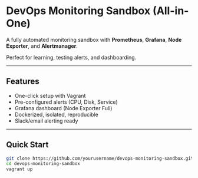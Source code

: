 # DevOps Monitoring Sandbox (All-in-One)

A fully automated monitoring sandbox with **Prometheus**, **Grafana**, **Node Exporter**, and **Alertmanager**.

Perfect for learning, testing alerts, and dashboarding.

---

## Features

- One-click setup with Vagrant
- Pre-configured alerts (CPU, Disk, Service)
- Grafana dashboard (Node Exporter Full)
- Dockerized, isolated, reproducible
- Slack/email alerting ready

---

## Quick Start

```bash
git clone https://github.com/yourusername/devops-monitoring-sandbox.git
cd devops-monitoring-sandbox
vagrant up

